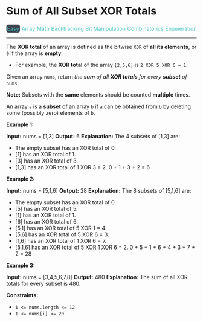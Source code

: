 # Sum of All Subset XOR Totals

<div style="display: flex; justify-content: space-between; align-items: center">
<div style="color: #46c6c2;
padding: 2px; background-color: #3a3f4b; border-radius: 5px;">Easy</div>
<div style="color: #46c6c2">Array</div>
<div style="color: #46c6c2">Math</div>
<div style="color: #46c6c2">Backtracking</div>
<div style="color: #46c6c2">Bit Manipulation</div>
<div style="color: #46c6c2">Combinatorics</div>
<div style="color: #46c6c2">Enumeration</div>
</div>

---

The **XOR total** of an array is defined as the bitwise `XOR` of **all its elements**, or `0` if the array is **empty**.

*   For example, the **XOR total** of the array `[2,5,6]` is `2 XOR 5 XOR 6 = 1`.

Given an array `nums`, return _the **sum** of all **XOR totals** for every **subset** of_ `nums`. 

**Note:** Subsets with the **same** elements should be counted **multiple** times.

An array `a` is a **subset** of an array `b` if `a` can be obtained from `b` by deleting some (possibly zero) elements of `b`.

**Example 1:**

**Input:** nums = \[1,3\]
**Output:** 6
**Explanation:** The 4 subsets of \[1,3\] are:
- The empty subset has an XOR total of 0.
- \[1\] has an XOR total of 1.
- \[3\] has an XOR total of 3.
- \[1,3\] has an XOR total of 1 XOR 3 = 2.
0 + 1 + 3 + 2 = 6

**Example 2:**

**Input:** nums = \[5,1,6\]
**Output:** 28
**Explanation:** The 8 subsets of \[5,1,6\] are:
- The empty subset has an XOR total of 0.
- \[5\] has an XOR total of 5.
- \[1\] has an XOR total of 1.
- \[6\] has an XOR total of 6.
- \[5,1\] has an XOR total of 5 XOR 1 = 4.
- \[5,6\] has an XOR total of 5 XOR 6 = 3.
- \[1,6\] has an XOR total of 1 XOR 6 = 7.
- \[5,1,6\] has an XOR total of 5 XOR 1 XOR 6 = 2.
0 + 5 + 1 + 6 + 4 + 3 + 7 + 2 = 28

**Example 3:**

**Input:** nums = \[3,4,5,6,7,8\]
**Output:** 480
**Explanation:** The sum of all XOR totals for every subset is 480.

**Constraints:**

*   `1 <= nums.length <= 12`
*   `1 <= nums[i] <= 20`